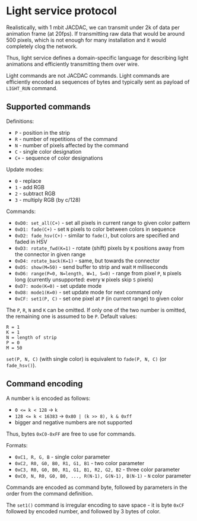 # Light service protocol

Realistically, with 1 mbit JACDAC, we can transmit under 2k of data per animation frame (at 20fps).
If transmitting raw data that would be around 500 pixels, which is not enough for many
installation and it would completely clog the network.

Thus, light service defines a domain-specific language for describing light animations
and efficiently transmitting them over wire.

Light commands are not JACDAC commands.
Light commands are efficiently encoded as sequences of bytes and typically sent as payload
of `LIGHT_RUN` command.

## Supported commands

Definitions:
* `P` - position in the strip
* `R` - number of repetitions of the command
* `N` - number of pixels affected by the command
* `C` - single color designation
* `C+` - sequence of color designations

Update modes:
* `0` - replace
* `1` - add RGB
* `2` - subtract RGB
* `3` - multiply RGB (by c/128)

Commands:

* `0xD0: set_all(C+)` - set all pixels in current range to given color pattern
* `0xD1: fade(C+)` - set `N` pixels to color between colors in sequence
* `0xD2: fade_hsv(C+)` - similar to `fade()`, but colors are specified and faded in HSV
* `0xD3: rotate_fwd(K=1)` - rotate (shift) pixels by `K` positions away from the connector in given range
* `0xD4: rotate_back(K=1)` - same, but towards the connector
* `0xD5: show(M=50)` - send buffer to strip and wait `M` milliseconds
* `0xD6: range(P=0, N=length, W=1, S=0)` - range from pixel `P`, `N` pixels long
  (currently unsupported: every `W` pixels skip `S` pixels)
* `0xD7: mode(K=0)` - set update mode
* `0xD8: mode1(K=0)` - set update mode for next command only
* `0xCF: set1(P, C)` - set one pixel at `P` (in current range) to given color

The `P`, `R`, `N` and `K` can be omitted.
If only one of the two number is omitted, the remaining one is assumed to be `P`.
Default values:
```
R = 1
K = 1
N = length of strip
P = 0
M = 50
```

`set(P, N, C)` (with single color) is equivalent to `fade(P, N, C)` (or `fade_hsv()`).

## Command encoding

A number `k` is encoded as follows:
* `0 <= k < 128` -> `k`
* `128 <= k < 16383` -> `0x80 | (k >> 8), k & 0xff`
* bigger and negative numbers are not supported

Thus, bytes `0xC0-0xFF` are free to use for commands.

Formats:
* `0xC1, R, G, B` - single color parameter
* `0xC2, R0, G0, B0, R1, G1, B1` - two color parameter
* `0xC3, R0, G0, B0, R1, G1, B1, R2, G2, B2` - three color parameter
* `0xC0, N, R0, G0, B0, ..., R(N-1), G(N-1), B(N-1)` - `N` color parameter

Commands are encoded as command byte, followed by parameters in the order
from the command definition.

The `set1()` command is irregular encoding to save space - it is byte `0xCF` followed by encoded
number, and followed by 3 bytes of color.

